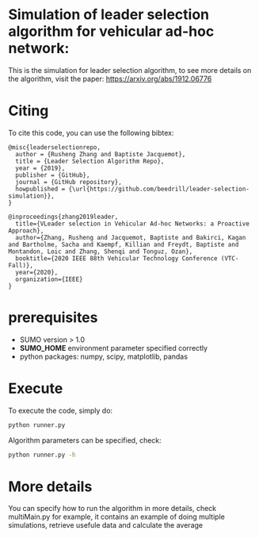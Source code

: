 # Simulation of leader selection algorithm for vehicular ad-hoc network:
This is the simulation for leader selection algorithm, to see more details on the algorithm, visit the paper:
https://arxiv.org/abs/1912.06776

# Citing
To cite this code, you can use the following bibtex:
```
@misc{leaderselectionrepo,
  author = {Rusheng Zhang and Baptiste Jacquemot},
  title = {Leader Selection Algorithm Repo},
  year = {2019},
  publisher = {GitHub},
  journal = {GitHub repository},
  howpublished = {\url{https://github.com/beedrill/leader-selection-simulation}},
}
```

```
@inproceedings{zhang2019leader,
  title={VLeader selection in Vehicular Ad-hoc Networks: a Proactive Approach},
  author={Zhang, Rusheng and Jacquemot, Baptiste and Bakirci, Kagan and Bartholme, Sacha and Kaempf, Killian and Freydt, Baptiste and Montandon, Loic and Zhang, Shenqi and Tonguz, Ozan},
  booktitle={2020 IEEE 88th Vehicular Technology Conference (VTC-Fall)},
  year={2020},
  organization={IEEE}
}
```
# prerequisites
- SUMO version > 1.0
- __SUMO_HOME__ environment parameter specified correctly
- python packages: numpy, scipy, matplotlib, pandas

# Execute
To execute the code, simply do:
```bash
python runner.py
```

Algorithm parameters can be specified, check:
```bash
python runner.py -h
```

# More details
You can specify how to run the algorithm in more details, check multiMain.py for example, it contains an example of doing multiple simulations, retrieve usefule data and calculate the average